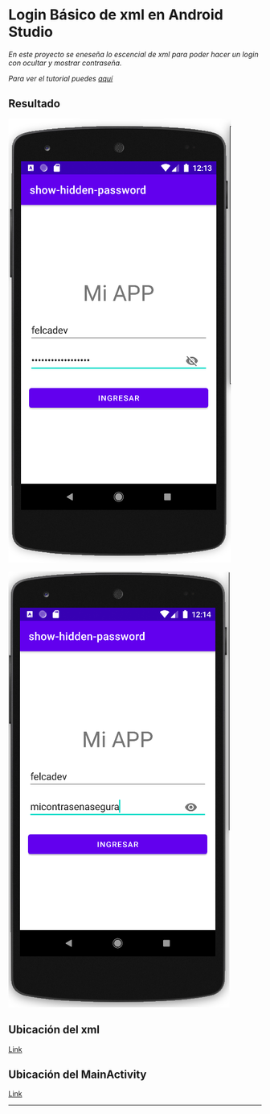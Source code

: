 # Login Básico de xml en Android Studio

_En este proyecto se eneseña lo escencial de xml para poder hacer un login con ocultar y mostrar contraseña._

_Para ver el tutorial puedes [aquí](https://www.youtube.com/watch?v=BfQU2mbM53U)_

## Resultado

![login hidden en xml](/images_readme/result-hidden.png)

![login show en xml](/images_readme/result-show.png)

## Ubicación del xml

[Link](/app/src/main/res/layout/activity_main.xml)

## Ubicación del MainActivity

[Link](/app/src/main/java/com/felcadev/show_hidden_password/MainActivity.kt)

---
